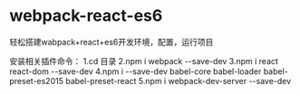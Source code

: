 # webpack-react-es6
轻松搭建wabpack+react+es6开发环境，配置，运行项目

安装相关插件命令：
	1.cd 目录
	2.npm i webpack --save-dev
	3.npm i react react-dom --save-dev
	4.npm i --save-dev babel-core babel-loader babel-preset-es2015 babel-preset-react
	5.npm i webpack-dev-server --save-dev